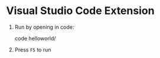 # Visual Studio Code Extension

1. Run by opening in code:

	code helloworld/

2. Press `F5` to run

